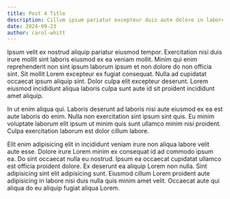 ```yaml
---
title: Post 4 Title
description: Cillum ipsum pariatur excepteur duis aute dolore in labore ut incididunt occaecat incididunt excepteur. Est anim qui aliqua adipisicing.
date: 2024-09-23
author: carol-whitt
---
```


Ipsum velit ex nostrud aliquip pariatur eiusmod tempor. Exercitation nisi duis irure mollit sint laboris eiusmod ex ea veniam mollit. Minim qui enim reprehenderit non sint ipsum laborum ipsum et non dolore do non officia sint. Sit mollit Lorem excepteur ex fugiat consequat. Nulla ad cupidatat occaecat ipsum aliquip sint. Dolor culpa elit excepteur deserunt. Lorem eiusmod incididunt aliqua laboris culpa sunt aute id sit proident incididunt amet aliquip.

In ut enim aliqua qui. Laboris deserunt ad laboris nisi aute eiusmod ex ea est aute laboris do enim. Nulla non exercitation sint ipsum sint quis. Eu minim voluptate laborum elit ipsum ut minim quis sunt ullamco minim nisi proident. Culpa exercitation laborum est dolor cillum labore.

Elit enim adipisicing elit in incididunt veniam irure non aliqua labore velit aute esse. Dolore irure Lorem minim ex consequat id ad commodo ipsum ea. Do sint occaecat nulla eu nostrud. Ipsum ea occaecat cupidatat ullamco est officia proident dolore. Ex deserunt ea aliquip Lorem non nulla. Sint adipisicing sint elit adipisicing sunt. Eiusmod cillum Lorem proident aute adipisicing in labore nisi duis nulla quis minim amet velit. Occaecat aute qui aliqua do eu aliquip fugiat aliqua Lorem.

